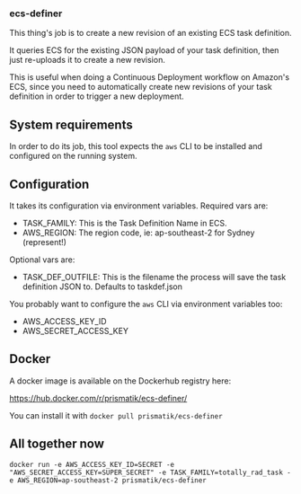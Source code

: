 ### ecs-definer

This thing's job is to create a new revision of an existing ECS task definition.

It queries ECS for the existing JSON payload of your task definition, then just re-uploads it to create a new revision.

This is useful when doing a Continuous Deployment workflow on Amazon's ECS, since you need to automatically create new revisions of your task definition in order to trigger a new deployment.

## System requirements

In order to do its job, this tool expects the `aws` CLI to be installed and configured on the running system.

## Configuration

It takes its configuration via environment variables. Required vars are:

* TASK_FAMILY: This is the Task Definition Name in ECS.
* AWS_REGION: The region code, ie: ap-southeast-2 for Sydney (represent!)

Optional vars are:

* TASK_DEF_OUTFILE: This is the filename the process will save the task definition JSON to. Defaults to taskdef.json

You probably want to configure the `aws` CLI via environment variables too:

* AWS_ACCESS_KEY_ID
* AWS_SECRET_ACCESS_KEY

## Docker

A docker image is available on the Dockerhub registry here:

https://hub.docker.com/r/prismatik/ecs-definer/

You can install it with `docker pull prismatik/ecs-definer`

## All together now

`docker run -e AWS_ACCESS_KEY_ID=SECRET -e "AWS_SECRET_ACCESS_KEY=SUPER_SECRET" -e TASK_FAMILY=totally_rad_task -e AWS_REGION=ap-southeast-2 prismatik/ecs-definer`
